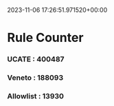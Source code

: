 2023-11-06 17:26:51.971520+00:00
# Rule Counter 
 ### UCATE : 400487

 ### Veneto : 188093

 ### Allowlist : 13930